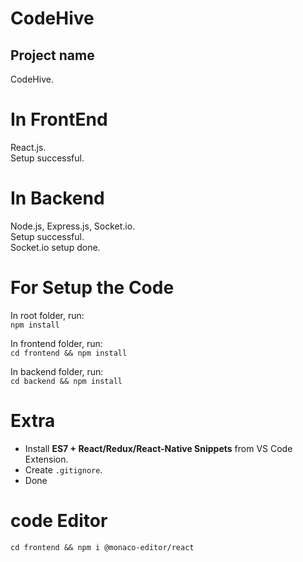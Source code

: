 # CodeHive

## Project name  
CodeHive.  

# In FrontEnd  
React.js.  
Setup successful.  

# In Backend  
Node.js, Express.js, Socket.io.  
Setup successful.  
Socket.io setup done.  

# For Setup the Code  
In root folder, run:  
`npm install`  

In frontend folder, run:  
`cd frontend && npm install`  

In backend folder, run:  
`cd backend && npm install`  

# Extra  
- Install **ES7 + React/Redux/React-Native Snippets** from VS Code Extension.  
- Create `.gitignore`. 
- Done 

# code Editor
 `cd frontend && npm i @monaco-editor/react`